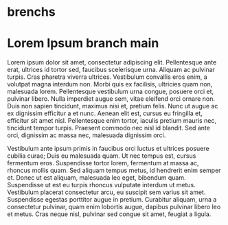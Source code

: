 # brenchs

# Lorem Ipsum branch main

Lorem ipsum dolor sit amet, consectetur adipiscing elit. Pellentesque ante erat, ultrices id tortor sed, faucibus scelerisque urna. Aliquam ac pulvinar turpis. Cras pharetra viverra ultrices. Vestibulum convallis eros enim, a volutpat magna interdum non. Morbi quis ex facilisis, ultricies quam non, malesuada lorem. Pellentesque vestibulum urna congue, posuere orci et, pulvinar libero. Nulla imperdiet augue sem, vitae eleifend orci ornare non. Duis non sapien tincidunt, maximus nisi et, pretium felis. Nunc ut augue ac ex dignissim efficitur a et nunc. Aenean elit est, cursus eu fringilla et, efficitur sit amet nisl. Pellentesque enim tortor, iaculis pretium mauris nec, tincidunt tempor turpis. Praesent commodo nec nisl id blandit. Sed ante orci, dignissim ac massa nec, malesuada dignissim orci.

Vestibulum ante ipsum primis in faucibus orci luctus et ultrices posuere cubilia curae; Duis eu malesuada quam. Ut nec tempus est, cursus fermentum eros. Suspendisse tortor lorem, fermentum at massa ac, rhoncus mollis quam. Sed aliquam tempus metus, id hendrerit enim semper et. Donec ut est aliquam, malesuada leo eget, bibendum quam. Suspendisse ut est eu turpis rhoncus vulputate interdum ut metus. Vestibulum placerat consectetur arcu, eu suscipit sem varius sit amet. Suspendisse egestas porttitor augue in pretium. Curabitur aliquam, urna a consectetur pulvinar, quam enim lobortis augue, dapibus pulvinar libero leo et metus. Cras neque nisl, pulvinar sed congue sit amet, feugiat a ligula.